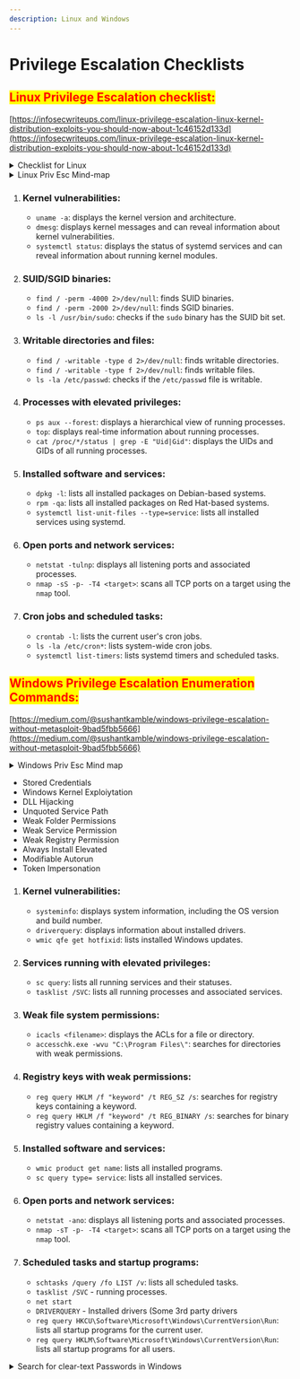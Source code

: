 ```yaml
---
description: Linux and Windows
---
```


# Privilege Escalation Checklists

## <mark style="color:red;">Linux Privilege Escalation checklist:</mark>

[https://infosecwriteups.com/linux-privilege-escalation-linux-kernel-distribution-exploits-you-should-now-about-1c46152d133d](https://infosecwriteups.com/linux-privilege-escalation-linux-kernel-distribution-exploits-you-should-now-about-1c46152d133d)

<details>

<summary>Checklist for Linux</summary>



### Kernel, OS & Device Information <a href="#c15a" id="c15a"></a>

{% code overflow="wrap" lineNumbers="true" %}
```bash
#Can the current user perform anything as root
sudo -l#Print all available system information
uname -a#Kernel release
uname -r#System hostname
uname -n
hostname#Linux Kernel Architecture (32 or 64 bit)
uname -m#Kernel information
cat /proc/version#Distribution information
cat /etc/*-release
cat /etc/issue#CPU information
cat /proc/cpuinfo#File system information
df -a
```
{% endcode %}

### Users & Groups <a href="#3c88" id="3c88"></a>

{% code overflow="wrap" lineNumbers="true" %}
```bash
#List all users on the system
cat /etc/passwd#List all groups on the system
cat /etc/group#List all UID’s and respective memberships
for i in $(cat /etc/passwd 2>/dev/null| cut -d”:” -f1 2>/dev/null);do id $i;done 2>/dev/null#Show user hashes — (Privileged command)
cat /etc/shadow#List all super user accounts
grep -v -E “^#” /etc/passwd | awk -F: ‘$3 == 0 { print $1}’#Users currently logged in
finger
pinky
users
who -a#Who is currently logged in and what they are doing
w#Listing of last logged on users
last#Information on when all users last logged in
lastlog#Information on when the specified user last logged in
lastlog -u <username>#Entire list of previously logged on users
lastlog | grep -v “Never”
```
{% endcode %}

### User & Privilege Information <a href="#60b8" id="60b8"></a>

{% code overflow="wrap" lineNumbers="true" %}
```bash
#Current username
whoami#Current user information
id#Who is allowed to do what as root — Privileged command
cat /etc/sudoers#Can the current user perform anything as root
sudo -l#Can the current user run any ‘interesting’ binaries as root and if so also display the binary permissions etc.
sudo -l 2>/dev/null | grep -w ‘nmap|perl|’awk’|’find’|’bash’|’sh’|’man’|’more’|’less’|’vi’|’vim’|’nc’|’netcat’|python |ruby|lua|irb’ | xargs -r ls -la 2>/dev/null
```
{% endcode %}

### Environment Information <a href="#97f9" id="97f9"></a>

```bash
#Display environmental variables
env
set#Path information
echo $PATH#Displays command history of current user
history#Print working directory, that is, where am I
pwd#Display default system variables
cat /etc/profiles#Display available shells
cat /etc/shells
```

### Service Information <a href="#6138" id="6138"></a>

{% code overflow="wrap" %}
```bash
#View services running as root
ps aux | grep root#Lookup process binary path and permissions
ps aux | awk ‘{print $11}’|xargs -r ls -la 2>/dev/null |awk ‘!x[$0]++’#List services managed by inetd
cat /etc/inetd.conf#As above for xinetd
cat /etc/xinetd.conf#A very ‘rough’ command to extract associated binaries from xinetd.conf and show permissions of each
cat /etc/xinetd.conf 2>/dev/null | awk ‘{print $7}’ |xargs -r ls -la 2>/dev/null#Permissions and contents of /etc/exports (NFS)
ls -la /etc/exports 2>/dev/null; cat /etc/exports 2>/dev/null
```
{% endcode %}

### Jobs/Tasks <a href="#9d2e" id="9d2e"></a>

{% code overflow="wrap" %}
```bash
#Display scheduled jobs for the specified user — Privileged comamand
crontab -l -u <username>#Scheduled jobs overview
ls -la /etc/cron*#What can ‘others’ write in /etc/cron* directories
ls -aRl /etc/cron* | awk ‘$1 ~ /w.$/’ 2>/dev/null#List of current tasks
top
```
{% endcode %}

### Networking, Routing & Communications <a href="#4ee8" id="4ee8"></a>

{% code overflow="wrap" %}
```bash
#List of network interfaces/sbin/ifconfig -a#As above
cat /etc/network/interfaces#Display ARP communications
arp -a#Display route information
route#Display routing table entry. Also to find-out router’s IP address.
ip route #Show configured DNS server addresses
cat /etc/resolv.conf#List all TCP sockets and related PIDs (-p Privileged command)
netstat -antp#List all TCP sockets and related PIDs (-p Privileged command)
netstat -anup#List rules — Privileged command
iptables -L#View port numbers/services mappings
cat /etc/services
```
{% endcode %}

### Programs Installed <a href="#6a81" id="6a81"></a>

{% code overflow="wrap" %}
```bash
#Installed packages (Debian)
dpkg -l#Installed packages (Red Hat)
rpm -qa#sudo version — does an exploit exist?
sudo -V#Apache version
httpd -v
apache2 -v#List loaded Apache modules
apache2ctl (or apachectl) -M#Installed MYSQL version details
mysql — version#Installed Postgres version details
psql -V#Installed Perl version details
perl -v#Installed Java version details
java -version#Installed Python version details
python — version#Installed Ruby version details
ruby -v#Locate ‘useful’ programs (netcat, wget etc)
find / -name %program_name% 2>/dev/null
(i.e. nc, netcat, wget, nmap etc)
which %program_name% (i.e. nc, netcat, wget, nmap etc)#List available compilers
dpkg — list 2>/dev/null| grep compiler |grep -v decompiler 2>/dev/null && yum list installed ‘gcc*’ 2>/dev/null| grep gcc 2>/dev/null#Which account is Apache running as
cat /etc/apache2/envvars 2>/dev/null |grep -i ‘user|group’ |awk ‘{sub(/.*export /,””)}1’#Check installed applications, if found search for their exploit
cd /var; ls
```
{% endcode %}

### Search for interesting files <a href="#6b43" id="6b43"></a>

{% code overflow="wrap" %}
```bash
#Find SUID files
find / -perm -4000 -type f 2>/dev/null#Find SUID files owned by root
find / -uid 0 -perm -4000 -type f 2>/dev/null#Find GUID files
find / -perm -2000 -type f 2>/dev/null#Find world-writable files
find / -perm -2 -type f 2>/dev/null#Find world-writable files excluding those in /proc
find / ! -path “*/proc/*” -perm -2 -type f -print 2>/dev/null#Find world-writable directories
find / -perm -2 -type d 2>/dev/null#Find rhost config files
find /home –name *.rhosts -print 2>/dev/null#Find *.plan files, list permissions and cat the file contents
find /home -iname *.plan -exec ls -la {} ; -exec cat {} 2>/dev/null ;#Find hosts.equiv, list permissions and cat the file contents
find /etc -iname hosts.equiv -exec ls -la {} 2>/dev/null ; -exec cat {} 2>/dev/null ;#Check if you can access other user directories to find interesting files
ls -ahlR /root/#Show the current user’s command history
cat ~/.bash_history#Show current user’s various history files
ls -la ~/.*_history#Can we read root’s history files
ls -la /root/.*_history#Check for interesting ssh files in the current user’s directory
ls -la ~/.ssh/#Find SSH keys/host information
find / -name “id_dsa*” -o -name “id_rsa*” -o -name “known_hosts” -o -name “authorized_hosts” -o -name “authorized_keys” 2>/dev/null |xargs -r ls -la#Check Configuration of inetd services
ls -la /usr/sbin/in.*#Check log files for keywords (‘pass’ in this example) and show positive matches
grep -l -i pass /var/log/*.log 2>/dev/null#List files in specified directory (/var/log)
find /var/log -type f -exec ls -la {} ; 2>/dev/null#List .log files in specified directory (/var/log)
find /var/log -name *.log -type f -exec ls -la {} ; 2>/dev/null#List .conf files in /etc (recursive 1 level)
find /etc/ -maxdepth 1 -name *.conf -type f -exec ls -la {} ; 2>/dev/null
ls -la /etc/*.conf#Find .conf files (recursive 4 levels) and output the number where the word ‘password’ is located
find /etc/ -maxdepth 1 -name *.conf -type f -exec ls -la {} ; 2>/dev/null#List open files (output will depend on account privileges)
lsof -I -n#Can we read roots mail
head /var/mail/root#To identify the binary capability files with the help of getcap. Source: 
getcap -r / 2>/dev/null
```
{% endcode %}



</details>

<details>

<summary>Linux Priv Esc Mind-map</summary>

![](<.gitbook/assets/image (9).png>)

</details>

1. ### Kernel vulnerabilities:
   * `uname -a`: displays the kernel version and architecture.
   * `dmesg`: displays kernel messages and can reveal information about kernel vulnerabilities.
   * `systemctl status`: displays the status of systemd services and can reveal information about running kernel modules.
2. ### SUID/SGID binaries:
   * `find / -perm -4000 2>/dev/null`: finds SUID binaries.
   * `find / -perm -2000 2>/dev/null`: finds SGID binaries.
   * `ls -l /usr/bin/sudo`: checks if the `sudo` binary has the SUID bit set.
3. ### Writable directories and files:
   * `find / -writable -type d 2>/dev/null`: finds writable directories.
   * `find / -writable -type f 2>/dev/null`: finds writable files.
   * `ls -la /etc/passwd`: checks if the `/etc/passwd` file is writable.
4. ### Processes with elevated privileges:
   * `ps aux --forest`: displays a hierarchical view of running processes.
   * `top`: displays real-time information about running processes.
   * `cat /proc/*/status | grep -E "Uid|Gid"`: displays the UIDs and GIDs of all running processes.
5. ### Installed software and services:
   * `dpkg -l`: lists all installed packages on Debian-based systems.
   * `rpm -qa`: lists all installed packages on Red Hat-based systems.
   * `systemctl list-unit-files --type=service`: lists all installed services using systemd.
6. ### Open ports and network services:
   * `netstat -tulnp`: displays all listening ports and associated processes.
   * `nmap -sS -p- -T4 <target>`: scans all TCP ports on a target using the `nmap` tool.
7. ### Cron jobs and scheduled tasks:
   * `crontab -l`: lists the current user's cron jobs.
   * `ls -la /etc/cron*`: lists system-wide cron jobs.
   * `systemctl list-timers`: lists systemd timers and scheduled tasks.

## <mark style="color:red;">Windows Privilege Escalation Enumeration Commands:</mark>

[https://medium.com/@sushantkamble/windows-privilege-escalation-without-metasploit-9bad5fbb5666](https://medium.com/@sushantkamble/windows-privilege-escalation-without-metasploit-9bad5fbb5666)

<details>

<summary>Windows Priv Esc Mind map</summary>

![](<.gitbook/assets/image (20).png>)

</details>

* Stored Credentials
* Windows Kernel Exploiytation
* DLL Hijacking
* Unquoted Service Path
* Weak Folder Permissions
* Weak Service Permission
* Weak Registry Permission
* Always Install Elevated
* Modifiable Autorun
* Token Impersonation

1. ### Kernel vulnerabilities:
   * `systeminfo`: displays system information, including the OS version and build number.
   * `driverquery`: displays information about installed drivers.
   * `wmic qfe get hotfixid`: lists installed Windows updates.
2. ### Services running with elevated privileges:
   * `sc query`: lists all running services and their statuses.
   * `tasklist /SVC`: lists all running processes and associated services.
3. ### Weak file system permissions:
   * `icacls <filename>`: displays the ACLs for a file or directory.
   * `accesschk.exe -wvu "C:\Program Files\"`: searches for directories with weak permissions.
4. ### Registry keys with weak permissions:
   * `reg query HKLM /f "keyword" /t REG_SZ /s`: searches for registry keys containing a keyword.
   * `reg query HKLM /f "keyword" /t REG_BINARY /s`: searches for binary registry values containing a keyword.
5. ### Installed software and services:
   * `wmic product get name`: lists all installed programs.
   * `sc query type= service`: lists all installed services.
6. ### Open ports and network services:
   * `netstat -ano`: displays all listening ports and associated processes.
   * `nmap -sT -p- -T4 <target>`: scans all TCP ports on a target using the `nmap` tool.
7. ### Scheduled tasks and startup programs:
   * `schtasks /query /fo LIST /v`: lists all scheduled tasks.
   * `tasklist /SVC` - running processes.
   * `net start`&#x20;
   * `DRIVERQUERY` - Installed drivers (Some 3rd party drivers
   * `reg query HKCU\Software\Microsoft\Windows\CurrentVersion\Run`: lists all startup programs for the current user.
   * `reg query HKLM\Software\Microsoft\Windows\CurrentVersion\Run`: lists all startup programs for all users.

<details>

<summary>Search for clear-text Passwords in Windows</summary>



{% code overflow="wrap" lineNumbers="true" %}
```bash
find /I password *.txt
find /I password *.xml
find /I password *.ini#Find all these strings in config files
dir /s *pass* == *cred* == *vnc* == *.config*#Find password string in all files.
findstr /spin “password” *.*
findstr /spin “password” *.*


# These are common files to find passwords. They might be base64-encoded. So look out for that.
c:\sysprep.inf
c:\sysprep\sysprep.xml
c:\unattend.xml
%WINDIR%\Panther\Unattend\Unattended.xml
%WINDIR%\Panther\Unattended.xml

dir c:\*vnc.ini /s /b
dir c:\*ultravnc.ini /s /b
dir c:\ /s /b | findstr /si *vnc.ini


# Search for passwords in Registry
VNC
reg query "HKCU\Software\ORL\WinVNC3\Password"

# Windows autologin
reg query "HKLM\SOFTWARE\Microsoft\Windows NT\Currentversion\Winlogon"
```
{% endcode %}

</details>



